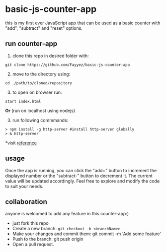 ﻿# basic-js-counter-app
this is my first ever JavaScript app that can be used as a basic counter with "add", "subtract" and "reset" options.
## run counter-app
1. clone this repo in desired folder with:
```shell
git clone https://github.com/Fayyez/basic-js-counter-app
```
2. move to the directory using:
```shell
cd ./path/to/cloned/repository
```
3. to open on browser run:
```shell
start index.html
```
**Or** (run on localhost using nodejs)

3. run following commmands:
```shell
> npm install -g http-server #install http-server globally
> & http-server
```
*visit [reference](https://devpractical.com/host-a-html-page-on-localhost/)
## usage
Once the app is running, you can click the "add+" button to increment the displayed number or the "subtract-" button to decrement it. The current value will be updated accordingly.
Feel free to explore and modify the code to suit your needs.
## collaboration 
anyone is welcomed to add any feature in this counter-app:)
+ just fork this repo
+ Create a new branch: ```git checkout -b <branchName>```
+ Make your changes and commit them: git commit -m 'Add some feature'
+ Push to the branch: git push origin <branchName>
+ Open a pull request.
